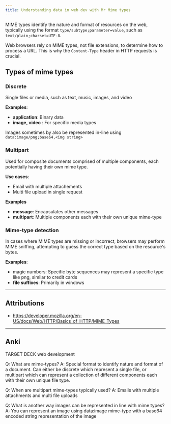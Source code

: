 ```yaml
---
title: Understanding data in web dev with Mr Mime types
---
```

MIME types identify the nature and format of resources on the web, typically using the format `type/subtype;parameter=value`, such as `text/plain;charset=UTF-8`.

Web browsers rely on MIME types, not file extensions, to determine how to process a URL. This is why the `Content-Type` header in HTTP requests is crucial.

## Types of mime types
### Discrete
Single files or media, such as text, music, images, and video

**Examples**:
- **application**: Binary data
- **image, video** : For specific media types

Images sometimes by also be represented in-line using `data:image/png;base64,<img string>`

### Multipart
Used for composite documents comprised of multiple components, each potentially having their own mime type.

**Use cases**:
- Email with multiple attachements
- Multi file upload in single request

**Examples**
- **message**: Encapsulates other messages
- **multipart**: Multiple components each with their own unique mime-type

### Mime-type detection
In cases where MIME types are missing or incorrect, browsers may perform MIME sniffing, attempting to guess the correct type based on the resource's bytes.

**Examples**:
- magic numbers: Specific byte sequences may represent a specific type like png, similar to credit cards
- **file suffixes**: Primarily in windows

---
## Attributions
- https://developer.mozilla.org/en-US/docs/Web/HTTP/Basics_of_HTTP/MIME_Types

----
## Anki

TARGET DECK
web development

Q: What are mime-types?
A: Special format to identify nature and format of a document. Can either be discrete which represent a single file, or multipart which can represent a collection of different components each with their own unique file type.
<!--ID: 1702388574657-->


Q: When are multipart mime-types typically used?
A: Emails with multiple attachments and multi file uploads
<!--ID: 1702388574662-->


Q: What is another way images can be represented in line with mime types?
A: You can represent an image using data:image mime-type with a base64 encoded string representation of the image
<!--ID: 1702388574667-->



